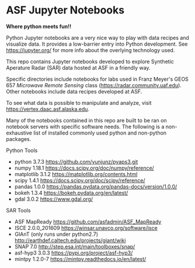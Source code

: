 # ASF Jupyter Notebooks
__Where python meets fun!!__

Python Jupyter notebooks are a very nice way to play with data recipes and visualize data. It provides a low-barrier entry into Python development. See https://jupyter.org/ for more info about the overlying technology used.

This repo contains Jupyter notebooks developed to explore Synthetic Aperature Radar (SAR) data hosted at ASF in a friendly way.

Specific directories include notebooks for labs used in Franz Meyer's GEOS 657 _Microwave Remote Sensing_ class (https://radar.community.uaf.edu). Other notebooks include data recipes developed at ASF.

To see what data is possible to manipulate and analyze, visit https://vertex.daac.asf.alaska.edu.


Many of the notebooks contained in this repo are built to be ran on notebook servers with specific software needs.
The following is a non-exhaustive list of installed commonly used python and non-python packages.

Python Tools
- python 3.7.3  https://github.com/yunjunz/pyaps3.git
- numpy 1.18.1  https://docs.scipy.org/doc/numpy/reference/
- matplotlib 3.1.2  https://matplotlib.org/contents.html
- scipy 1.4.1  https://docs.scipy.org/doc/scipy/reference/
- pandas 1.0.0  https://pandas.pydata.org/pandas-docs/version/1.0.0/
- bokeh 1.3.4  https://bokeh.pydata.org/en/latest/
- gdal 3.0.2  https://www.gdal.org/

SAR Tools
- ASF MapReady  https://github.com/asfadmin/ASF_MapReady
- ISCE 2.0.0_201609  https://winsar.unavco.org/software/isce
- GIAnT (only runs under python2.7) http://earthdef.caltech.edu/projects/giant/wiki
- SNAP 7.0  http://step.esa.int/main/toolboxes/snap/
- asf-hyp3 3.0.3  https://pypi.org/project/asf-hyp3/
- mintpy 1.2.0-7  https://mintpy.readthedocs.io/en/latest/
